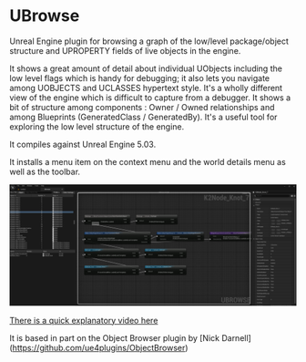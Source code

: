 # UBrowse

Unreal Engine plugin for browsing a graph of the low/level package/object structure and UPROPERTY fields of live objects in the engine.

It shows a great amount of detail about individual UObjects including the low level flags which is handy for debugging; it also lets you navigate among UOBJECTS and UCLASSES hypertext style. It's a wholly different view of the engine which is difficult to capture from a debugger. It shows a bit of structure among components : Owner / Owned relationships and among Blueprints (GeneratedClass / GeneratedBy).
It's a useful tool for exploring the low level structure of the engine.

It compiles against Unreal Engine 5.03.

It installs a menu item on the context menu and the world details menu as well as the toolbar.


![Screenshot](Docs/UBROWSE2.png)

[There is a quick explanatory video here](https://www.youtube.com/watch?v=sM78rZ1116s)

It is based in part on the Object Browser plugin by [Nick Darnell] (https://github.com/ue4plugins/ObjectBrowser)
